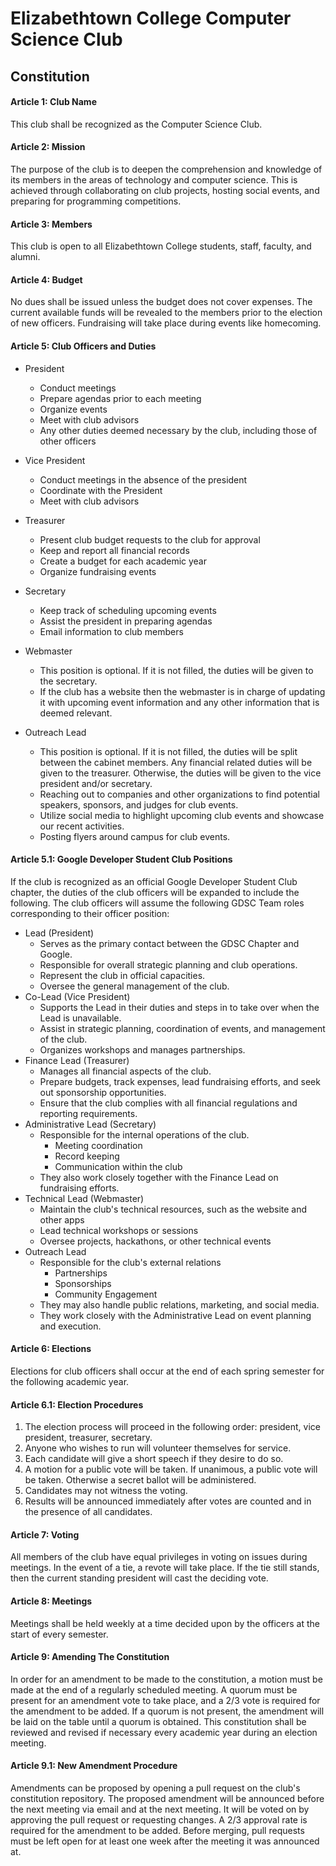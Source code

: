 # Elizabethtown College Computer Science Club

## Constitution

#### Article 1: Club Name

This club shall be recognized as the Computer Science Club.

#### Article 2: Mission

The purpose of the club is to deepen the comprehension and knowledge of its members in the areas of technology and computer science. This is achieved through collaborating on club projects, hosting social events, and preparing for programming competitions.

#### Article 3: Members

This club is open to all Elizabethtown College students, staff, faculty, and alumni.

#### Article 4: Budget

No dues shall be issued unless the budget does not cover expenses. The current available funds will be revealed to the members prior to the election of new officers. Fundraising will take place during events like homecoming.

#### Article 5: Club Officers and Duties

-   President

    -   Conduct meetings
    -   Prepare agendas prior to each meeting
    -   Organize events
    -   Meet with club advisors
    -   Any other duties deemed necessary by the club, including those of other officers

-   Vice President

    -   Conduct meetings in the absence of the president
    -   Coordinate with the President
    -   Meet with club advisors

-   Treasurer
    -   Present club budget requests to the club for approval
    -   Keep and report all financial records
    -   Create a budget for each academic year
    -   Organize fundraising events
-   Secretary
    -   Keep track of scheduling upcoming events
    -   Assist the president in preparing agendas
    -   Email information to club members
-   Webmaster
    -   This position is optional. If it is not filled, the duties will be given to the secretary.
    -   If the club has a website then the webmaster is in charge of updating it with upcoming event information and any other information that is deemed relevant.
-   Outreach Lead
    -   This position is optional. If it is not filled, the duties will be split between the cabinet members. Any financial related duties will be given to the treasurer. Otherwise, the duties will be given to the vice president and/or secretary.
    -   Reaching out to companies and other organizations to find potential speakers, sponsors, and judges for club events.
    -   Utilize social media to highlight upcoming club events and showcase our recent activities.
    -   Posting flyers around campus for club events.

#### Article 5.1: Google Developer Student Club Positions

If the club is recognized as an official Google Developer Student Club chapter, the duties of the club officers will be expanded to include the following. The club officers will assume the following GDSC Team roles corresponding to their officer position:

-   Lead (President)
    -   Serves as the primary contact between the GDSC Chapter and Google.
    -   Responsible for overall strategic planning and club operations.
    -   Represent the club in official capacities.
    -   Oversee the general management of the club.
-   Co-Lead (Vice President)
    -   Supports the Lead in their duties and steps in to take over when the Lead is unavailable.
    -   Assist in strategic planning, coordination of events, and management of the club.
    -   Organizes workshops and manages partnerships.
-   Finance Lead (Treasurer)
    -   Manages all financial aspects of the club.
    -   Prepare budgets, track expenses, lead fundraising efforts, and seek out sponsorship opportunities.
    -   Ensure that the club complies with all financial regulations and reporting requirements.
-   Administrative Lead (Secretary)
    -   Responsible for the internal operations of the club.
        -   Meeting coordination
        -   Record keeping
        -   Communication within the club
    -   They also work closely together with the Finance Lead on fundraising efforts.
-   Technical Lead (Webmaster)
    -   Maintain the club's technical resources, such as the website and other apps
    -   Lead technical workshops or sessions
    -   Oversee projects, hackathons, or other technical events
-   Outreach Lead
    -   Responsible for the club's external relations
        -   Partnerships
        -   Sponsorships
        -   Community Engagement
    -   They may also handle public relations, marketing, and social media.
    -   They work closely with the Administrative Lead on event planning and execution.

#### Article 6: Elections

Elections for club officers shall occur at the end of each spring semester for the following academic year.

#### Article 6.1: Election Procedures

1. The election process will proceed in the following order: president, vice president, treasurer, secretary.
1. Anyone who wishes to run will volunteer themselves for service.
1. Each candidate will give a short speech if they desire to do so.
1. A motion for a public vote will be taken. If unanimous, a public vote will be taken. Otherwise a secret ballot will be administered.
1. Candidates may not witness the voting.
1. Results will be announced immediately after votes are counted and in the presence of all candidates.

#### Article 7: Voting

All members of the club have equal privileges in voting on issues during meetings. In the event of a tie, a revote will take place. If the tie still stands, then the current standing president will cast the deciding vote.

#### Article 8: Meetings

Meetings shall be held weekly at a time decided upon by the officers at the start of every semester.

#### Article 9: Amending The Constitution

In order for an amendment to be made to the constitution, a motion must be made at the end of a regularly scheduled meeting. A quorum must be present for an amendment vote to take place, and a 2/3 vote is required for the amendment to be added. If a quorum is not present, the amendment will be laid on the table until a quorum is obtained. This constitution shall be reviewed and revised if necessary every academic year during an election meeting.

#### Article 9.1: New Amendment Procedure

Amendments can be proposed by opening a pull request on the club's constitution repository. The proposed amendment will be announced before the next meeting via email and at the next meeting. It will be voted on by approving the pull request or requesting changes. A 2/3 approval rate is required for the amendment to be added. Before merging, pull requests must be left open for at least one week after the meeting it was announced at.

